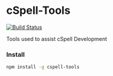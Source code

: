 # cSpell-Tools

[![Build Status](https://travis-ci.org/Jason3S/cSpell-Tools.svg?branch=master)](https://travis-ci.org/Jason3S/cSpell-Tools)

Tools used to assist cSpell Development

### Install

```sh
npm install -g cspell-tools
```

